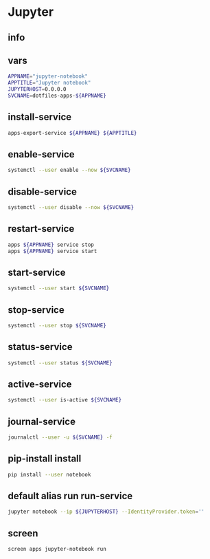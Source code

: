 # Jupyter

## info

## vars
```sh
APPNAME="jupyter-notebook"
APPTITLE="Jupyter notebook"
JUPYTERHOST=0.0.0.0
SVCNAME=dotfiles-apps-${APPNAME}
```

## install-service
```sh
apps-export-service ${APPNAME} ${APPTITLE}
```

## enable-service
```sh
systemctl --user enable --now ${SVCNAME}
```

## disable-service
```sh
systemctl --user disable --now ${SVCNAME}
```

## restart-service
```sh
apps ${APPNAME} service stop
apps ${APPNAME} service start
```

## start-service
```sh
systemctl --user start ${SVCNAME}
```

## stop-service
```sh
systemctl --user stop ${SVCNAME}
```

## status-service
```sh
systemctl --user status ${SVCNAME}
```

## active-service
```sh
systemctl --user is-active ${SVCNAME}
```

## journal-service
```sh interactive
journalctl --user -u ${SVCNAME} -f
```

## pip-install install
```sh
pip install --user notebook
```

## default alias run run-service
```sh
jupyter notebook --ip ${JUPYTERHOST} --IdentityProvider.token=''
```

## screen
```sh
screen apps jupyter-notebook run
```

